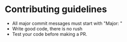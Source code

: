 # Contributing guidelines
- All major commit messages must start with "Major: <commit message>"
- Write good code, there is no rush 
- Test your code before making a PR.

